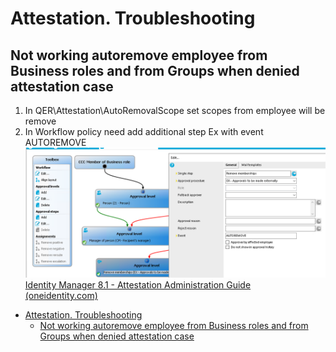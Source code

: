 # Attestation. Troubleshooting

## Not working autoremove employee from Business roles and from Groups when denied attestation case

1. In QER\Attestation\AutoRemovalScope set scopes from employee will be remove
2. In Workflow policy need add additional step Ex with event AUTOREMOVE
![alt text](images/image.png)
[Identity Manager 8.1 - Attestation Administration Guide (oneidentity.com)](https://support.oneidentity.com/technical-documents/identity-manager/8.1/attestation-administration-guide/33#TOPIC-1129100)

- [Attestation. Troubleshooting](#attestation-troubleshooting)
  - [Not working autoremove employee from Business roles and from Groups when denied attestation case](#not-working-autoremove-employee-from-business-roles-and-from-groups-when-denied-attestation-case)
